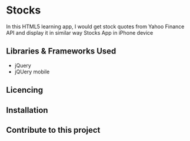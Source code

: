 Stocks
=============================

In this HTML5 learning app, I would get stock quotes from Yahoo Finance API
and display it in similar way Stocks App in iPhone device


Libraries & Frameworks Used
-----------------------------
* jQuery
* jQUery mobile


Licencing
-----------------------------


Installation
-----------------------------


Contribute to this project
-----------------------------
